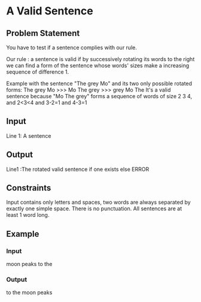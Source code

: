 # A Valid Sentence

## Problem Statement
You have to test if a sentence complies with our rule.

Our rule : a sentence is valid if by successively rotating its words to the right we can find a form of the sentence whose words' sizes make a increasing sequence of difference 1.

Example with the sentence "The grey Mo" and its two only possible rotated forms:
The grey Mo >>> Mo The grey >>> grey Mo The
It's a valid sentence because "Mo The grey" forms a sequence of words of size 2 3 4, and 2<3<4 and 3-2=1 and 4-3=1

## Input
Line 1: A sentence

## Output
Line1 :The rotated valid sentence if one exists else ERROR

## Constraints
Input contains only letters and spaces, two words are always separated by exactly one simple space.
There is no punctuation.
All sentences are at least 1 word long.

## Example
### Input

moon peaks to the

### Output

to the moon peaks
